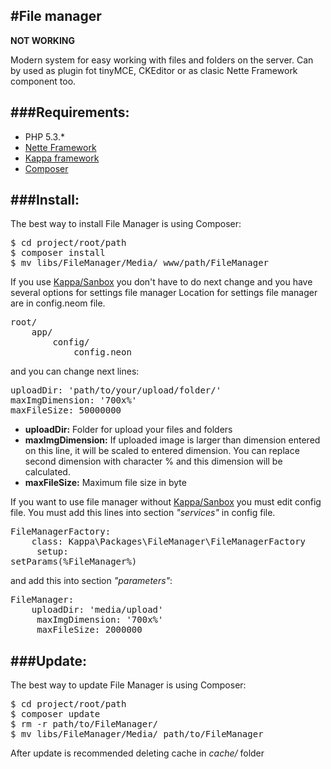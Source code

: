 #File manager
-
**NOT WORKING**

Modern system for easy working with files and folders on the server. Can by used as plugin fot tinyMCE, CKEditor or as clasic Nette Framework component too.

###Requirements:
-
* PHP 5.3.*
* [Nette Framework](http://nette.org)
* [Kappa framework](https://github.com/Budry/Kappa)
* [Composer](http://getcomposer.org/)

###Install:
-
The best way to install File Manager is using Composer:
<pre>
$ cd project/root/path
$ composer install
$ mv libs/FileManager/Media/ www/path/FileManager
</pre>
If you use [Kappa/Sanbox](http://github.com/Kappa-org/Sanbox) you don't have to do next change and you have several options for settings file manager
Location for settings file manager are in config.neom file.
<pre>
root/
	app/
		config/
			config.neon
</pre>

and you can change next lines:

<pre>
uploadDir: 'path/to/your/upload/folder/'
maxImgDimension: '700x%'
maxFileSize: 50000000
</pre>

* **uploadDir:** Folder for upload your files and folders
* **maxImgDimension:** If uploaded image is larger than dimension entered on this line, it will be  scaled to entered dimension. You can replace second dimension with character % and this dimension will be calculated.
* **maxFileSize:** Maximum file size in byte


If you want to use file manager without [Kappa/Sanbox](http://github.com/Kappa-org/Sanbox) you must edit config file.
You must add this lines into section *"services"* in config file.

<pre>
FileManagerFactory:
	class: Kappa\Packages\FileManager\FileManagerFactory
     setup:
setParams(%FileManager%)
</pre>

and add this into section *"parameters"*:

<pre>
FileManager:
	uploadDir: 'media/upload'
     maxImgDimension: '700x%'
     maxFileSize: 2000000
</pre>

###Update:
-
The best way to update File Manager is using Composer:

<pre>
$ cd project/root/path
$ composer update
$ rm -r path/to/FileManager/
$ mv libs/FileManager/Media/ path/to/FileManager
</pre>

After update is recommended deleting cache in *cache/* folder